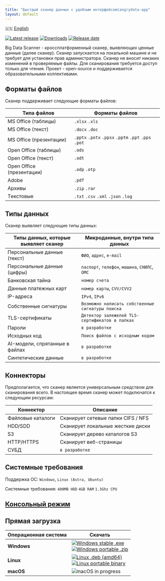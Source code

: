 ```yaml
---
title: "Быстрый сканер данных с удобным интерфейсом|angrydata-app"
layout: default
---
```

🇺🇸 [English](index.md)

[![Latest release](https://img.shields.io/github/v/release/angryscan/angrydata-app?sort=semver)](https://github.com/angryscan/angrydata-app/releases/latest)
[![Downloads](https://img.shields.io/github/downloads/angryscan/angrydata-app/total.svg)](https://github.com/angryscan/angrydata-app/releases)
[![Release date](https://img.shields.io/github/release-date/angryscan/angrydata-app?label=release%20date&display_date=published_at&color=orange)](https://github.com/angryscan/angrydata-app/releases/latest)


Big Data Scanner - кроссплатформенный сканер, выявляющих ценные данные (далее сканер). Сканер запускается на локальной машине и не требует для установки прав администратора.
Сканер не вносит никаких изменений в проверяемые файлы. Для сканирования требуется доступ только для чтения.
Проект - open-source и поддерживается образовательными коллективами.

## Форматы файлов
Сканер поддерживает следующие форматы файлов:

| Типа файлов               | Форматы файлов                                       |
|---------------------------|------------------------------------------------------|
| MS Office (таблицы)       | `.xlsx` `.xls`                                       |
| MS Office (текст)         | `.docx` `.doc`                                       |
| MS Office (презентации)   | `.pptx` `.potx` `.ppsx` `.pptm` `.ppt` `.pps` `.pot` |
| Open Office (таблицы)     | `.ods`                                               |
| Open Office (текст)       | `.odt`                                               | 
| Open Office (презентации) | `.odp` `.otp`                                        |
| Adobe                     | `.pdf`                                               |
| Архивы                    | `.zip` `.rar`                                        |
| Tекстовые                 | `.txt` `.csv` `.xml` `.json` `.log`                  |

## Типы данных
Сканер выявляет следующие типы данных:

| Типы данных, которые выявляет сканер | Микроданные, внутри типа данных                  |
|--------------------------------------|--------------------------------------------------|
| Персональные данные (текст)          | `ФИО`, `адрес`, `e-mail`                         |
| Персональные данные (цифры)          | `паспорт`, `телефон`, `машина`, `СНИЛС`, `ОМС`   |
| Банковская тайна                     | `номер счета`                                    |
| Данные платежных карт                | `номер карты`, `CVV/CVV2`                        |
| IP-адреса                            | `IPv4`, `IPv6`                                   |
| Собственные сигнатуры                | `Возможно написать собственные сигнатуры поиска` |
| TLS-сертификаты                      | `Детектор залежелей TLS-сертификатов в папках`   |
| Пароли                               | `в разработке`                                   |
| Исходных код                         | `Поиск файлов с исходным кодом`                  |
| AI-модели, cпрятанные в файлах       | `в разработке`                                   |
| Синтетические данные                 | `в разработке`                                   |

## Коннекторы
Предполагается, что сканер является универсальным средством для сканирования всего. В настоящее время сканер может подключатся к следующим ресурсам:

| Коннектор         | Описание                           |
|-------------------|------------------------------------|
| Файловые каталоги | Сканирует сетевые папки CIFS / NFS |
| HDD/SDD           | Сканирует локальные жесткие диски  |
| S3                | Сканирует дерево каталогов S3      |
| HTTP/HTTPS        | Сканирует веб-страницы             |
| СУБД              | `в разработке`                     |

## Системные требования
Поддержка ОС: 
`Windows`, `Linux (Astra, Ubuntu)`

Системные требования:
`400MB HDD` `4GB RAM` `1.3Ghz CPU`

## [Консольный режим](doc/CONSOLE.ru.md)

## Прямая загрузка

| Операционная система | Скачать                                                                                                                                                                                                                                                                                                                                                                                                                                                                                   |
|----------------------|-------------------------------------------------------------------------------------------------------------------------------------------------------------------------------------------------------------------------------------------------------------------------------------------------------------------------------------------------------------------------------------------------------------------------------------------------------------------------------------------|
| **Windows**          | <a href="https://github.com/angryscan/angrydata-app/releases/latest/download/big-data-scanner.exe"><img src="https://img.shields.io/badge/Setup-x64-0078D6?style=for-the-badge&logo=windows" alt="Windows stable .exe"></a><br/> <a href="https://github.com/angryscan/angrydata-app/releases/latest/download/big-data-scanner-1.2.1-windows-amd64.zip"><img src="https://img.shields.io/badge/portable-x64-0078D6?style=for-the-badge&logo=windows" alt="Windows portable .zip"></a>     |
| **Linux**            | <a href="https://github.com/angryscan/angrydata-app/releases/latest/download/big-data-scanner_1.2.1_amd64.deb"><img src="https://img.shields.io/badge/DEB-X64-A81D33?style=for-the-badge&logo=debian" alt="Linux .deb (amd64)"></a><br/> <a href="https://github.com/angryscan/angrydata-app/releases/latest/download/big-data-scanner-1.2.1-linux-amd64.tar.gz"><img src="https://img.shields.io/badge/portable-x64-333?style=for-the-badge&logo=linux" alt="Linux portable binary"></a> |
| **macOS**            | <img src="https://img.shields.io/badge/macOS-in%20progress-000000?style=for-the-badge&logo=apple" alt="macOS in progress">                                                                                                                                                                                                                                                                                                                                                                |
